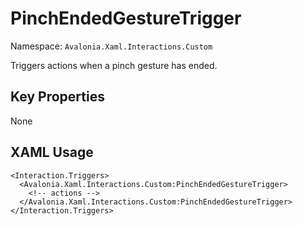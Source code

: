 # PinchEndedGestureTrigger

Namespace: `Avalonia.Xaml.Interactions.Custom`

Triggers actions when a pinch gesture has ended.



## Key Properties
None

## XAML Usage
```xaml
<Interaction.Triggers>
  <Avalonia.Xaml.Interactions.Custom:PinchEndedGestureTrigger>
    <!-- actions -->
  </Avalonia.Xaml.Interactions.Custom:PinchEndedGestureTrigger>
</Interaction.Triggers>
```
